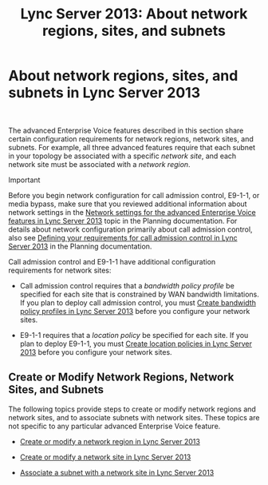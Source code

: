 ﻿---
title: 'Lync Server 2013: About network regions, sites, and subnets'
TOCTitle: About network regions, sites, and subnets
ms:assetid: 6662123a-d011-408c-a290-92b2a8589943
ms:mtpsurl: https://technet.microsoft.com/en-us/library/Gg398467(v=OCS.15)
ms:contentKeyID: 48184335
ms.date: 07/23/2014
mtps_version: v=OCS.15
---

# About network regions, sites, and subnets in Lync Server 2013

 


The advanced Enterprise Voice features described in this section share certain configuration requirements for network regions, network sites, and subnets. For example, all three advanced features require that each subnet in your topology be associated with a specific *network site*, and each network site must be associated with a *network region*.


> [!IMPORTANT]
> Before you begin network configuration for call admission control, E9-1-1, or media bypass, make sure that you reviewed additional information about network settings in the <A href="lync-server-2013-network-settings-for-the-advanced-enterprise-voice-features.md">Network settings for the advanced Enterprise Voice features in Lync Server 2013</A> topic in the Planning documentation. For details about network configuration primarily about call admission control, also see <A href="lync-server-2013-defining-your-requirements-for-call-admission-control.md">Defining your requirements for call admission control in Lync Server 2013</A> in the Planning documentation.



Call admission control and E9-1-1 have additional configuration requirements for network sites:

  - Call admission control requires that a *bandwidth policy profile* be specified for each site that is constrained by WAN bandwidth limitations. If you plan to deploy call admission control, you must [Create bandwidth policy profiles in Lync Server 2013](lync-server-2013-create-bandwidth-policy-profiles.md) before you configure your network sites.

  - E9-1-1 requires that a *location policy* be specified for each site. If you plan to deploy E9-1-1, you must [Create location policies in Lync Server 2013](lync-server-2013-create-location-policies.md) before you configure your network sites.

## Create or Modify Network Regions, Network Sites, and Subnets

The following topics provide steps to create or modify network regions and network sites, and to associate subnets with network sites. These topics are not specific to any particular advanced Enterprise Voice feature.

  - [Create or modify a network region in Lync Server 2013](lync-server-2013-create-or-modify-a-network-region.md)

  - [Create or modify a network site in Lync Server 2013](lync-server-2013-create-or-modify-a-network-site.md)

  - [Associate a subnet with a network site in Lync Server 2013](lync-server-2013-associate-a-subnet-with-a-network-site.md)

